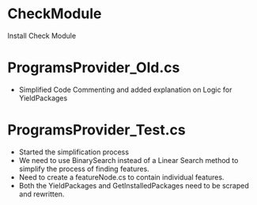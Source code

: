 # CheckModule
Install Check Module

# ProgramsProvider_Old.cs
* Simplified Code Commenting and added explanation on Logic for YieldPackages

# ProgramsProvider_Test.cs
* Started the simplification process
* We need to use BinarySearch instead of a Linear Search method to simplify the process of finding features.
* Need to create a featureNode.cs to contain individual features.
* Both the YieldPackages and GetInstalledPackages need to be scraped and rewritten.
